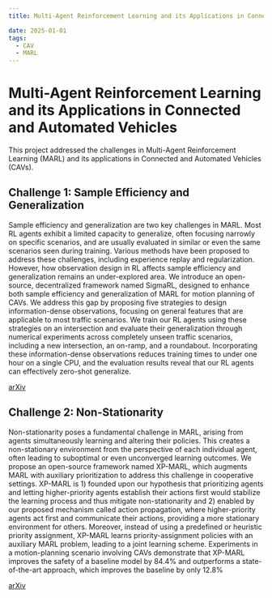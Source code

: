 ```yaml
---
title: Multi-Agent Reinforcement Learning and its Applications in Connected and Automated Vehicles

date: 2025-01-01
tags:
  - CAV
  - MARL
---
```

# Multi-Agent Reinforcement Learning and its Applications in Connected and Automated Vehicles

This project addressed the challenges in Multi-Agent Reinforcement Learning (MARL) and its applications in Connected and Automated Vehicles (CAVs).

## Challenge 1: Sample Efficiency and Generalization
Sample efficiency and generalization are two key challenges in MARL. Most RL agents exhibit a limited capacity to generalize, often focusing narrowly on specific scenarios, and are usually evaluated in similar or even the same scenarios seen during training. Various methods have been proposed to address these challenges, including experience replay and regularization. However, how observation design in RL affects sample efficiency and generalization remains an under-explored area. We introduce an open-source, decentralized framework named SigmaRL, designed to enhance both sample efficiency and generalization of MARL for motion planning of CAVs. We address this gap by proposing five strategies to design information-dense observations, focusing on general features that are applicable to most traffic scenarios. We train our RL agents using these strategies on an intersection and evaluate their generalization through numerical experiments across completely unseen traffic scenarios, including a new intersection, an on-ramp, and a roundabout. Incorporating these information-dense observations reduces training times to under one hour on a single CPU, and the evaluation results reveal that our RL agents can effectively zero-shot generalize.

<a href="https://arxiv.org/abs/2408.07644" target="_blank" rel="noopener noreferrer" class="inline-block bg-primary-600 text-white font-semibold px-4 py-2 rounded hover:bg-primary-700 transition">
  arXiv
</a>


## Challenge 2: Non-Stationarity
Non-stationarity poses a fundamental challenge in MARL, arising from agents simultaneously learning and altering their policies. This creates a non-stationary environment from the perspective of each individual agent, often leading to suboptimal or even unconverged learning outcomes. We propose an open-source framework named XP-MARL, which augments MARL with auxiliary prioritization to address this challenge in cooperative settings. XP-MARL is 1) founded upon our hypothesis that prioritizing agents and letting higher-priority agents establish their actions first would stabilize the learning process and thus mitigate non-stationarity and 2) enabled by our proposed mechanism called action propagation, where higher-priority agents act first and communicate their actions, providing a more stationary environment for others. Moreover, instead of using a predefined or heuristic priority assignment, XP-MARL learns priority-assignment policies with an auxiliary MARL problem, leading to a joint learning scheme. Experiments in a motion-planning scenario involving CAVs demonstrate that XP-MARL improves the safety of a baseline model by 84.4% and outperforms a state-of-the-art approach, which improves the baseline by only 12.8%

<a href="https://arxiv.org/abs/2409.11852" target="_blank" rel="noopener noreferrer" class="inline-block bg-primary-600 text-white font-semibold px-4 py-2 rounded hover:bg-primary-700 transition">
  arXiv
</a>

